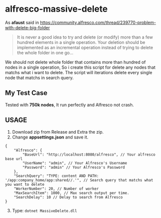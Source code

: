 # alfresco-massive-delete
As **afaust** said in https://community.alfresco.com/thread/239770-problem-with-delete-big-folder

> It is never a good idea to try and delete (or modify) more than a few hundred elements in a single operation. Your deletion should be implemented as an incremental operation instead of trying to delete the whole folder in one go...


We should not delete whole folder that contains more than hundred of nodes in a single operation, So i create this script for delete any nodes that matchs what i want to delete. The script will iterations delete every single node that matchs in search query.


## My Test Case
Tested with **750k nodes**, It run perfectly and Alfresco not crash.


## USAGE
1. Download zip from Release and Extra the zip.
2. Change **appsettings.json** and save it.
```
{
    "Alfresco": {
        "BaseUrl": "http://localhost:8080/alfresco", // Your alfresco base url
        "UserName": "admin", // Your Alfresco's Username
        "Password": "admin" // Your Alfresco's Password
    },
    "SearchQuery": "TYPE: content AND PATH: '/app:company_home/app:shared//.'", // Search query that matchs what you want to delete
    "WorkerNumber": 20, // Number of worker
    "MaxSearchItem": 1000, // Max search output per time.
    "SearchDelay": 10 // Delay to search from Alfresco
}
```
3. Type: `dotnet MassiveDelete.dll`
